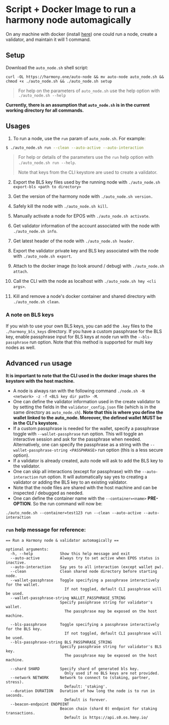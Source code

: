 # Script + Docker Image to run a harmony node automagically

On any machine with docker (install [here](https://docs.docker.com/install/)) one could run a node, create a validator, and maintain it will 1 command.

## Setup

Download the `auto_node.sh` shell script:
```
curl -OL https://harmony.one/auto-node && mv auto-node auto_node.sh && chmod +x ./auto_node.sh && ./auto_node.sh setup
```
> For help on the parameters of `auto_node.sh` use the help option with `./auto_node.sh --help` 

**Currently, there is an assumption that `auto_node.sh` is in the current working directory for all commands.** 

## Usages

1. To run a node, use the `run` param of `auto_node.sh`. For example:
```bash
$ ./auto_node.sh run --clean --auto-active --auto-interaction 
```
> For help or details of the parameters use the `run` help option with `./auto_node.sh run --help`.
>
> Note that keys from the CLI keystore are used to create a validator.

2. Export the BLS key files used by the running node with `./auto_node.sh export-bls <path to directory>`

3. Get the version of the harmony node with `./auto_node.sh version.`

4. Safely kill the node with `./auto_node.sh kill`.

5. Manually activate a node for EPOS with `./auto_node.sh activate`.

6. Get validator information of the account associated with the node with `./auto_node.sh info`.

7. Get latest header of the node with `./auto_node.sh header`.

8. Export the validator private key and BLS key associated with the node with `./auto_node.sh export`.

9. Attach to the docker image (to look around / debug) with `./auto_node.sh attach`.

10. Call the CLI with the node as localhost with `./auto_node.sh hmy <cli args>`.

11. Kill and remove a node's docker container and shared directory with `./auto_node.sh clean`.

### A note on BLS keys

If you wish to use your own BLS keys, you can add the `.key` files to the `./harmony_bls_keys` directory. If you have
a custom passphrase for the BLS key, enable passphrase input for BLS keys at node run with the `--bls-passphrase` run option.
Note that this method is supported for multi key nodes as well. 

## Advanced `run` usage

**It is important to note that the CLI used in the docker image shares the keystore with the host machine.**

* A node is always ran with the following command `./node.sh -N <network> -z -f <BLS key dir path> -M`. 
* One can define the validator information used in the create validator tx by setting the 
fields in the `validator_config.json` file (which is in the same directory as `auto_node.sh`). 
**Note that this is where you define the wallet linked to the auto_node. Moreover, the defined wallet MUST 
be in the CLI's keystore.**
* If a custom passphrase is needed for the wallet, specify a passphrase toggle with `--wallet-passphrase` run option. 
This will toggle an interactive session and ask for the passphrase when needed. Alternatively, one can specify the
passphrase as a string with the `--wallet-passphrase-string <PASSPHRASE>` run option (this is a less secure option).
* If a validator is already created, auto node will ask to add the BLS key to the validator.
* One can skip all interactions (except for passphrase) with the `--auto-interaction` run option. It will automatically
say yes to creating a validator or adding the BLS key to an existing validator.
* Note that the node files are shared with the host machine and can be inspected / debugged as needed.
* One can define the container name with the `--container=<name>` **PRE-OPTION**. So the run command will now be:
```
./auto_node.sh --container=test123 run --clean --auto-active --auto-interaction
``` 

### `run` help message for reference:
```
== Run a Harmony node & validator automagically ==

optional arguments:
  -h, --help            Show this help message and exit
  --auto-active         Always try to set active when EPOS status is inactive.
  --auto-interaction    Say yes to all interaction (except wallet pw).
  --clean               Clean shared node directory before starting node.
  --wallet-passphrase   Toggle specifying a passphrase interactively for the wallet.
                          If not toggled, default CLI passphrase will be used.
  --wallet-passphrase-string WALLET_PASSPHRASE_STRING
                        Specify passphrase string for validator's wallet.
                          The passphrase may be exposed on the host machine.

  --bls-passphrase      Toggle specifying a passphrase interactively for the BLS key.
                          If not toggled, default CLI passphrase will be used.
  --bls-passphrase-string BLS_PASSPHRASE_STRING
                        Specify passphrase string for validator's BLS key.
                          The passphrase may be exposed on the host machine.

  --shard SHARD         Specify shard of generated bls key.
                          Only used if no BLS keys are not provided.
  --network NETWORK     Network to connect to (staking, partner, stress).
                          Default: 'staking'.
  --duration DURATION   Duration of how long the node is to run in seconds.
                          Default is forever.
  --beacon-endpoint ENDPOINT
                        Beacon chain (shard 0) endpoint for staking transactions.
                          Default is https://api.s0.os.hmny.io/
```

  
